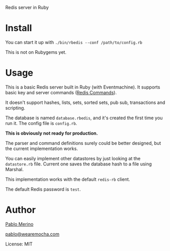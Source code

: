 Redis server in Ruby

Install
=======

You can start it up with `./bin/rbedis --conf /path/to/config.rb`

This is not on Rubygems yet.

Usage
=====

This is a basic Redis server built in Ruby (with Eventmachine). It supports basic key and server commands ([Redis Commands](http://redis.io/commands#generic)). 

It doesn't support hashes, lists, sets, sorted sets, pub sub, transactions and scripting.

The database is named `database.rbedis`, and it's created the first time you run it. The config file is `config.rb`.

**This is obviously not ready for production.**

The parser and command definitions surely could be better designed, but the current implementation works.

You can easily implement other datastores by just looking at the `datastore.rb` file. Current one saves the database hash to a file using Marshal.

This implementation works with the default `redis-rb` client.

The default Redis password is `test`.

Author
======

[Pablo Merino](http://pmerino.me)

pablo@wearemocha.com

License: MIT
